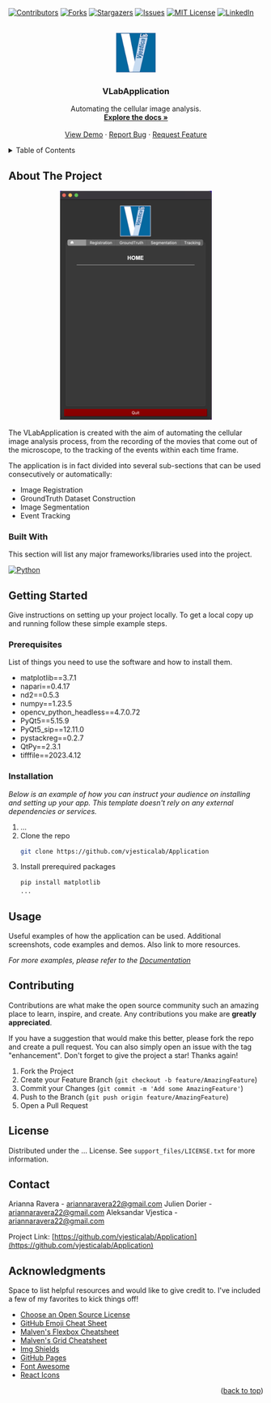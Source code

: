 <!-- PROJECT SHIELDS -->
<!--
*** I'm using markdown "reference style" links for readability.
*** Reference links are enclosed in brackets [ ] instead of parentheses ( ).
*** See the bottom of this document for the declaration of the reference variables
*** for contributors-url, forks-url, etc. This is an optional, concise syntax you may use.
*** https://www.markdownguide.org/basic-syntax/#reference-style-links
-->
[![Contributors][contributors-shield]][contributors-url]
[![Forks][forks-shield]][forks-url]
[![Stargazers][stars-shield]][stars-url]
[![Issues][issues-shield]][issues-url]
[![MIT License][license-shield]][license-url]
[![LinkedIn][linkedin-shield]][linkedin-url]


<!-- PROJECT LOGO -->
<br />
<div align="center">
  <a href="https://github.com/vjesticalab/Application">
    <img src="support_files/Vlab_icon_50x50-01.png" alt="Logo" width="80" height="80">
  </a>

  <h3 align="center">VLabApplication</h3>

  <p align="center">
    Automating the cellular image analysis.
    <br />
    <a href="https://github.com/vjesticalab/Application"><strong>Explore the docs »</strong></a>
    <br />
    <br />
    <a href="https://github.com/vjesticalab/Application">View Demo</a>
    ·
    <a href="https://github.com/othneildrew/Best-README-Template/issues">Report Bug</a>
    ·
    <a href="https://github.com/othneildrew/Best-README-Template/issues">Request Feature</a>
  </p>
</div>



<!-- TABLE OF CONTENTS -->
<details>
  <summary>Table of Contents</summary>
  <ol>
    <li>
      <a href="#about-the-project">About The Project</a>
      <ul>
        <li><a href="#built-with">Built With</a></li>
      </ul>
    </li>
    <li>
      <a href="#getting-started">Getting Started</a>
      <ul>
        <li><a href="#prerequisites">Prerequisites</a></li>
        <li><a href="#installation">Installation</a></li>
      </ul>
    </li>
    <li><a href="#usage">Usage</a></li>
    <li><a href="#roadmap">Roadmap</a></li>
    <li><a href="#contributing">Contributing</a></li>
    <li><a href="#license">License</a></li>
    <li><a href="#contact">Contact</a></li>
    <li><a href="#acknowledgments">Acknowledgments</a></li>
  </ol>
</details>



<!-- ABOUT THE PROJECT -->
## About The Project

<div align="center"><img src="support_files/Screenshot.png" alt="Logo" width="300"></div>

The VLabApplication is created with the aim of automating the cellular image analysis process, from the recording of the movies that come out of the microscope, to the tracking of the events within each time frame.

The application is in fact divided into several sub-sections that can be used consecutively or automatically:
* Image Registration
* GroundTruth Dataset Construction
* Image Segmentation
* Event Tracking



### Built With

This section will list any major frameworks/libraries used into the project.

[![Python][Python.com]][Python-url]



<!-- GETTING STARTED -->
## Getting Started

Give instructions on setting up your project locally.
To get a local copy up and running follow these simple example steps.

### Prerequisites

List of things you need to use the software and how to install them.
* matplotlib==3.7.1
* napari==0.4.17
* nd2==0.5.3
* numpy==1.23.5
* opencv_python_headless==4.7.0.72
* PyQt5==5.15.9
* PyQt5_sip==12.11.0
* pystackreg==0.2.7
* QtPy==2.3.1
* tifffile==2023.4.12

### Installation

_Below is an example of how you can instruct your audience on installing and setting up your app. This template doesn't rely on any external dependencies or services._

1. ...
2. Clone the repo
   ```sh
   git clone https://github.com/vjesticalab/Application
   ```
3. Install prerequired packages
   ```sh
   pip install matplotlib
   ...
   ```



<!-- USAGE EXAMPLES -->
## Usage

Useful examples of how the application can be used. Additional screenshots, code examples and demos. Also link to more resources.

_For more examples, please refer to the [Documentation](https://example.com)_


<!-- CONTRIBUTING -->
## Contributing

Contributions are what make the open source community such an amazing place to learn, inspire, and create. Any contributions you make are **greatly appreciated**.

If you have a suggestion that would make this better, please fork the repo and create a pull request. You can also simply open an issue with the tag "enhancement".
Don't forget to give the project a star! Thanks again!

1. Fork the Project
2. Create your Feature Branch (`git checkout -b feature/AmazingFeature`)
3. Commit your Changes (`git commit -m 'Add some AmazingFeature'`)
4. Push to the Branch (`git push origin feature/AmazingFeature`)
5. Open a Pull Request


<!-- LICENSE -->
## License

Distributed under the ... License. See `support_files/LICENSE.txt` for more information.



<!-- CONTACT -->
## Contact

Arianna Ravera - ariannaravera22@gmail.com
Julien Dorier - ariannaravera22@gmail.com
Aleksandar Vjestica - ariannaravera22@gmail.com

Project Link: [https://github.com/vjesticalab/Application](https://github.com/vjesticalab/Application)


<!-- ACKNOWLEDGMENTS -->
## Acknowledgments

Space to list helpful resources and would like to give credit to. I've included a few of my favorites to kick things off!

* [Choose an Open Source License](https://choosealicense.com)
* [GitHub Emoji Cheat Sheet](https://www.webpagefx.com/tools/emoji-cheat-sheet)
* [Malven's Flexbox Cheatsheet](https://flexbox.malven.co/)
* [Malven's Grid Cheatsheet](https://grid.malven.co/)
* [Img Shields](https://shields.io)
* [GitHub Pages](https://pages.github.com)
* [Font Awesome](https://fontawesome.com)
* [React Icons](https://react-icons.github.io/react-icons/search)

<p align="right">(<a href="#readme-top">back to top</a>)</p>



<!-- MARKDOWN LINKS & IMAGES -->
<!-- https://www.markdownguide.org/basic-syntax/#reference-style-links -->
[contributors-shield]: https://img.shields.io/github/contributors/vjesticalab/Application.svg?style=for-the-badge
[contributors-url]: https://github.com/vjesticalab/Application/graphs/contributors
[forks-shield]: https://img.shields.io/github/forks/vjesticalab/Application.svg?style=for-the-badge
[forks-url]: https://github.com/vjesticalab/Application/network/members
[stars-shield]: https://img.shields.io/github/stars/vjesticalab/Application.svg?style=for-the-badge
[stars-url]: https://github.com/vjesticalab/Application/stargazers
[issues-shield]: https://img.shields.io/github/issues/vjesticalab/Application.svg?style=for-the-badge
[issues-url]: https://github.com/vjesticalab/Application/issues
[license-shield]: https://img.shields.io/github/license/vjesticalab/Application.svg?style=for-the-badge
[license-url]: https://github.com/vjesticalab/Application/blob/master/LICENSE.txt
[linkedin-shield]: https://img.shields.io/badge/-LinkedIn-black.svg?style=for-the-badge&logo=linkedin&colorB=555
[linkedin-url]: [https://www.linkedin.com/in/arianna-ravera-3a082917b]
[product-screenshot]: support_files/Screenshot.png
[Python.com]: https://img.shields.io/badge/python-35495E?style=for-the-badge&logo=python&logoColor=green
[Python-url]: [https://pythonprogramminglanguage.com]
<!-- [JQuery.com]: https://img.shields.io/badge/jQuery-0769AD?style=for-the-badge&logo=jquery&logoColor=white
[JQuery-url]: https://jquery.com  -->
